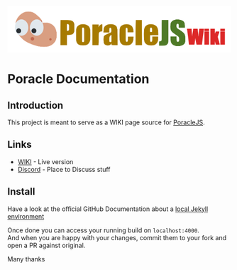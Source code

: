 ![logo](https://raw.githubusercontent.com/KartulUdus/poracleWiki/master/assets/PoracleJSWiki.png)
# Poracle Documentation

## Introduction

This project is meant to serve as a WIKI page source for [PoracleJS](https://github.com/KartulUdus/PoracleJS/).  

## Links

- [WIKI](https://muckelba.github.io/poracleWiki/) - Live version  
- [Discord](https://discord.gg/AathPCp) - Place to Discuss stuff   

## Install

Have a look at the official GitHub Documentation about a [local Jekyll environment](https://docs.github.com/en/free-pro-team@latest/github/working-with-github-pages/testing-your-github-pages-site-locally-with-jekyll)

Once done you can access your running build on `localhost:4000`.  
And when you are happy with your changes, commit them to your fork and open a PR against original.  


Many thanks